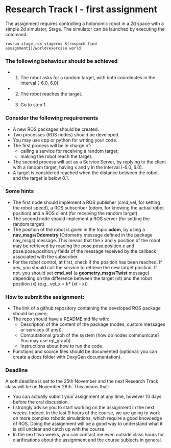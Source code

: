 # Research Track I - first assignment

The assignment requires controlling a holonomic robot in a 2d space with a simple 2d simulator, Stage. 
The simulator can be launched by executing the command:

```
rosrun stage_ros stageros $(rospack find assignment1)/world/exercise.world
```

### The following behaviour should be achieved
- 1. The robot asks for a random target, with both coordinates in the interval (-6.0, 6.0).
- 2. The robot reaches the target.
- 3. Go to step 1.

### Consider the following requirements
- A new ROS packages should be created.
- Two processes (ROS nodes) should be developed. 
- You may use cpp or python for writing your code.
- The first process will be in charge of:
	- calling a service for receiving a random target;
	- making the robot reach the target.
- The second process will act as a Service Server, by replying to the client with a random target, having x and y in the interval (-6.0, 6.0).
- A target is considered reached when the distance between the robot and the target is below 0.1.

### Some hints
- The first node should implement a ROS publisher (cmd_vel, for setting the robot speed), a ROS subscriber (odom, for knowing the actual robot position) and a ROS client (for receiving the random target)
- The second node should implement a ROS server (for setting the random target)
- The position of the robot is given in the topic **odom**, by using a **nav_msgs/Odometry** (Odometry message defined in the package nav_msgs) message. This means that the x and y position of the robot may be retrieved by reading the pose.pose.position.x and pose.pose.position.y fields of the message received by the callback associated with the subscriber.
- For the robot control, at first, check if the position has been reached. If yes, you should call the service to retrieve the new target position. If not, you should set **cmd_vel** (a **geometry_msgs/Twist** message) depending on the difference between the target (xt) and the robot position (x) (e.g., vel_x = k* (xt - x))

### How to submit the assignment:
- The link of a github repository containing the developed ROS package should be given;
- The repo should have a README.md file with:
	- Description of the content of the package (nodes, custom messages or services (if any)).
	- Computational graph of the system (how do nodes communicate? You may use rqt_graph).
	- Instructions about how to run the code.
- Functions and source files should be documented (optional: you can create a docs folder with DoxyGen documentation).

### Deadline
A soft deadline is set to the 25th November and the next Research Track class will be on November 26th.  This means that:
- You can actually submit your assignment at any time, however 10 days before the oral discussion.
- I strongly advise you to start working on the assignment in the next weeks. Indeed, in the last 9 hours of the course, we are going to work on more complex robotic simulations, which require a good knowledge of ROS. Doing the assignment will be a good way to understand what it is still unclear and catch up with the course.
- In the next two weeks, you can contact me even outside class hours for clarifications about the assignment and the course subjects in general.


